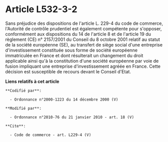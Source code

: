 # Article L532-3-2

Sans préjudice des dispositions de l'article L. 229-4 du code de commerce, l'Autorité de contrôle prudentiel est également
compétente pour s'opposer, conformément aux dispositions du 14 de l'article 8 et de l'article 19 du règlement (CE) n°
2157/2001 du Conseil du 8 octobre 2001 relatif au statut de la société européenne (SE), au transfert de siège social d'une
entreprise d'investissement constituée sous forme de société européenne immatriculée en France et dont résulterait un
changement du droit applicable ainsi qu'à la constitution d'une société européenne par voie de fusion impliquant une
entreprise d'investissement agréée en France. Cette décision est susceptible de recours devant le Conseil d'Etat.

**Liens relatifs à cet article**

	**Codifié par**:

	  - Ordonnance n°2000-1223 du 14 décembre 2000 (V)

	**Modifié par**:

	  - Ordonnance n°2010-76 du 21 janvier 2010 - art. 18 (V)

	**Cite**:

	  - Code de commerce - art. L229-4 (V)
